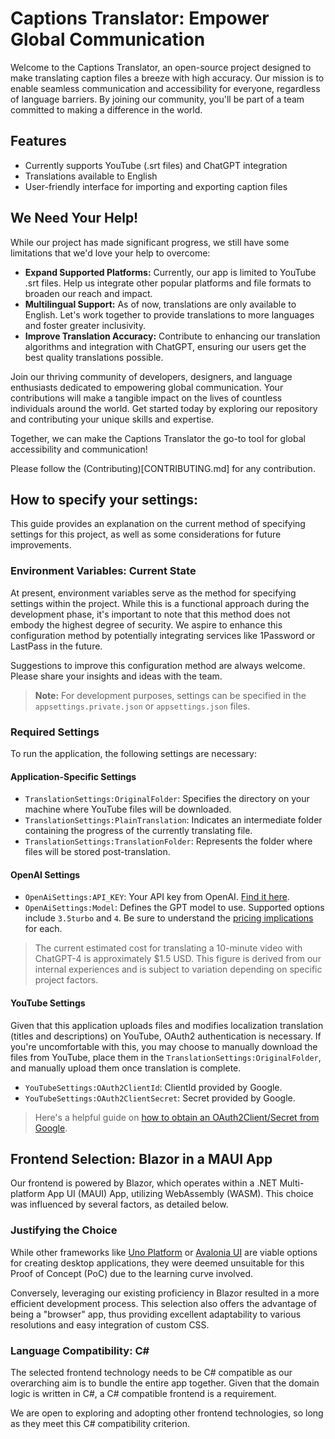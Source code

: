 # Captions Translator: Empower Global Communication

Welcome to the Captions Translator, an open-source project designed to make translating caption files a breeze with high accuracy. Our mission is to enable seamless communication and accessibility for everyone, regardless of language barriers. By joining our community, you'll be part of a team committed to making a difference in the world.

## Features

- Currently supports YouTube (.srt files) and ChatGPT integration
- Translations available to English
- User-friendly interface for importing and exporting caption files

## We Need Your Help!

While our project has made significant progress, we still have some limitations that we'd love your help to overcome:

- **Expand Supported Platforms:** Currently, our app is limited to YouTube .srt files. Help us integrate other popular platforms and file formats to broaden our reach and impact.
- **Multilingual Support:** As of now, translations are only available to English. Let's work together to provide translations to more languages and foster greater inclusivity.
- **Improve Translation Accuracy:** Contribute to enhancing our translation algorithms and integration with ChatGPT, ensuring our users get the best quality translations possible.

Join our thriving community of developers, designers, and language enthusiasts dedicated to empowering global communication. Your contributions will make a tangible impact on the lives of countless individuals around the world. Get started today by exploring our repository and contributing your unique skills and expertise.

Together, we can make the Captions Translator the go-to tool for global accessibility and communication!

Please follow the (Contributing)[CONTRIBUTING.md] for any contribution.

## How to specify your settings:
This guide provides an explanation on the current method of specifying settings for this project, as well as some considerations for future improvements.

### Environment Variables: Current State
At present, environment variables serve as the method for specifying settings within the project. While this is a functional approach during the development phase, it's important to note that this method does not embody the highest degree of security. 
We aspire to enhance this configuration method by potentially integrating services like 1Password or LastPass in the future.

Suggestions to improve this configuration method are always welcome. Please share your insights and ideas with the team.

> **Note:** For development purposes, settings can be specified in the `appsettings.private.json` or `appsettings.json` files.


### Required Settings
To run the application, the following settings are necessary:

#### Application-Specific Settings

- `TranslationSettings:OriginalFolder`: Specifies the directory on your machine where YouTube files will be downloaded.
- `TranslationSettings:PlainTranslation`: Indicates an intermediate folder containing the progress of the currently translating file.
- `TranslationSettings:TranslationFolder`: Represents the folder where files will be stored post-translation.

#### OpenAI Settings

- `OpenAiSettings:API_KEY`: Your API key from OpenAI. [Find it here](https://help.openai.com/en/articles/4936850-where-do-i-find-my-secret-api-key).
- `OpenAiSettings:Model`: Defines the GPT model to use. Supported options include `3.5turbo` and `4`. Be sure to understand the [pricing implications](https://openai.com/pricing#language-models) for each.

> The current estimated cost for translating a 10-minute video with ChatGPT-4 is approximately $1.5 USD. This figure is derived from our internal experiences and is subject to variation depending on specific project factors.

#### YouTube Settings

Given that this application uploads files and modifies localization translation (titles and descriptions) on YouTube, OAuth2 authentication is necessary. If you're uncomfortable with this, you may choose to manually download the files from YouTube, place them in the `TranslationSettings:OriginalFolder`, and manually upload them once translation is complete.

- `YouTubeSettings:OAuth2ClientId`: ClientId provided by Google.
- `YouTubeSettings:OAuth2ClientSecret`: Secret provided by Google. 

> Here's a helpful guide on [how to obtain an OAuth2Client/Secret from Google](https://developers.google.com/fit/android/get-api-key).

## Frontend Selection: Blazor in a MAUI App

Our frontend is powered by Blazor, which operates within a .NET Multi-platform App UI (MAUI) App, utilizing WebAssembly (WASM). This choice was influenced by several factors, as detailed below.

### Justifying the Choice

While other frameworks like [Uno Platform](https://platform.uno/) or [Avalonia UI](https://avaloniaui.net/) are viable options for creating desktop applications, they were deemed unsuitable for this Proof of Concept (PoC) due to the learning curve involved. 

Conversely, leveraging our existing proficiency in Blazor resulted in a more efficient development process. This selection also offers the advantage of being a "browser" app, thus providing excellent adaptability to various resolutions and easy integration of custom CSS.

### Language Compatibility: C#

The selected frontend technology needs to be C# compatible as our overarching aim is to bundle the entire app together. Given that the domain logic is written in C#, a C# compatible frontend is a requirement.

We are open to exploring and adopting other frontend technologies, so long as they meet this C# compatibility criterion.

